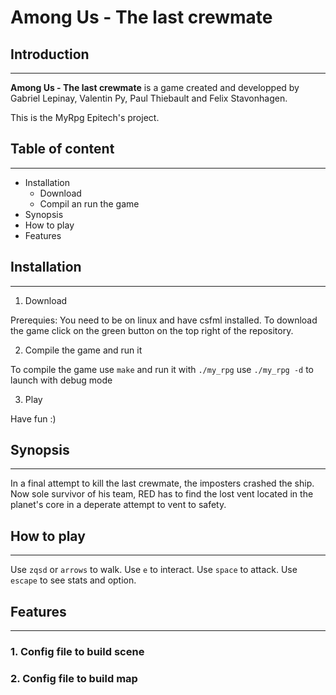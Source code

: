 # **Among Us - The last crewmate**

## **Introduction**
---

**Among Us - The last crewmate** is a game created and developped by Gabriel Lepinay, Valentin Py, Paul Thiebault and Felix Stavonhagen.

This is the MyRpg Epitech's project.

## **Table of content**
---
- Installation
  - Download
  - Compil an run the game
- Synopsis
- How to play
- Features

## Installation
---
1. Download

Prerequies: You need to be on linux and have csfml installed.
To download the game click on the green button on the top right of the repository.

2. Compile the game and run it
 
To compile the game use `make` and run it with `./my_rpg` use `./my_rpg -d` to launch with debug mode

3. Play

Have fun :)

## Synopsis
---
In a final attempt to kill the last crewmate, the imposters crashed the ship. Now sole survivor of his team, RED has to find the lost vent located in the planet's core in a deperate attempt to vent to safety.

## How to play
---
Use `zqsd` or `arrows` to walk.
Use `e` to interact.
Use `space` to attack.
Use `escape` to see stats and option.

## Features
---
### 1. Config file to build scene
### 2. Config file to build map

